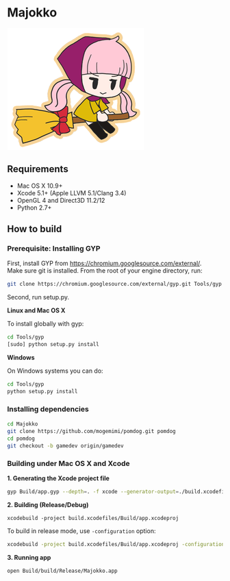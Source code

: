 # Majokko

![Majokko-chan](Content/Majokko.png)

## Requirements

* Mac OS X 10.9+
* Xcode 5.1+ (Apple LLVM 5.1/Clang 3.4)
* OpenGL 4 and Direct3D 11.2/12
* Python 2.7+

## How to build

### Prerequisite: Installing GYP

First, install GYP from https://chromium.googlesource.com/external/.  
Make sure git is installed.
From the root of your engine directory, run:  
```bash
git clone https://chromium.googlesource.com/external/gyp.git Tools/gyp
```

Second, run setup.py.

**Linux and Mac OS X**

To install globally with gyp:

```bash
cd Tools/gyp
[sudo] python setup.py install
```

**Windows**

On Windows systems you can do:

```bash
cd Tools/gyp
python setup.py install
```

### Installing dependencies

```bash
cd Majokko
git clone https://github.com/mogemimi/pomdog.git pomdog
cd pomdog
git checkout -b gamedev origin/gamedev
```

### Building under Mac OS X and Xcode

**1. Generating the Xcode project file**

```bash
gyp Build/app.gyp --depth=. -f xcode --generator-output=./build.xcodefiles/
```

**2. Building (Release/Debug)**

```
xcodebuild -project build.xcodefiles/Build/app.xcodeproj
```

To build in release mode, use `-configuration` option:

```bash
xcodebuild -project build.xcodefiles/Build/app.xcodeproj -configuration Release
```

**3. Running app**

```bash
open Build/build/Release/Majokko.app
```

